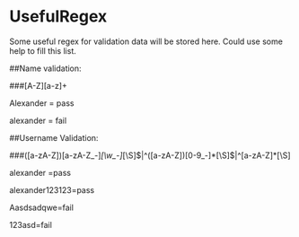 # UsefulRegex
Some useful regex for validation data will be stored here.
Could use some help to fill this list.

##Name validation:

###[A-Z][a-z]+

Alexander = pass

alexander = fail 


##Username Validation:

###([a-zA-Z])[a-zA-Z_-]*[\w_-]*[\S]$|^([a-zA-Z])[0-9_-]*[\S]$|^[a-zA-Z]*[\S]

alexander =pass

alexander123123=pass

Aasdsadqwe=fail

123asd=fail
